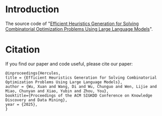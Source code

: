 # Introduction
The source code of "[Efficient Heuristics Generation for Solving Combinatorial Optimization Problems Using Large Language Models]()".


# Citation
If you find our paper and code useful, please cite our paper:
```
@inproceedings{Hercules,
title = {Efficient Heuristics Generation for Solving Combinatorial Optimization Problems Using Large Language Models},
author = {Wu, Xuan and Wang, Di and Wu, Chunguo and Wen, Lijie and Miao, Chunyan and Xiao, Yubin and Zhou, You},
booktitle={Proceedings of the ACM SIGKDD Conference on Knowledge Discovery and Data Mining},
year = {2025},
}
```
